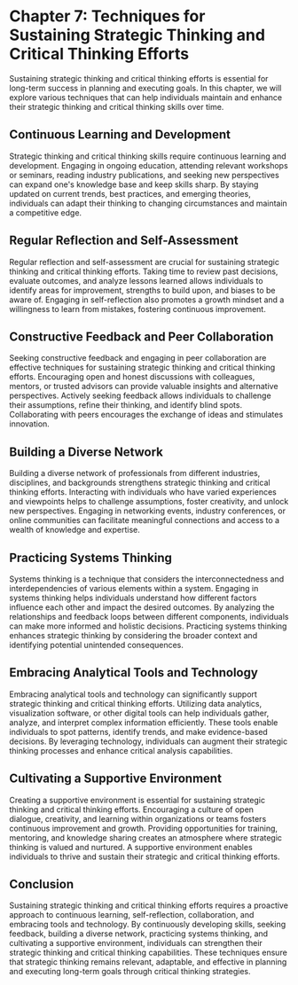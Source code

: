 Chapter 7: Techniques for Sustaining Strategic Thinking and Critical Thinking Efforts
=====================================================================================

Sustaining strategic thinking and critical thinking efforts is essential for long-term success in planning and executing goals. In this chapter, we will explore various techniques that can help individuals maintain and enhance their strategic thinking and critical thinking skills over time.

Continuous Learning and Development
-----------------------------------

Strategic thinking and critical thinking skills require continuous learning and development. Engaging in ongoing education, attending relevant workshops or seminars, reading industry publications, and seeking new perspectives can expand one's knowledge base and keep skills sharp. By staying updated on current trends, best practices, and emerging theories, individuals can adapt their thinking to changing circumstances and maintain a competitive edge.

Regular Reflection and Self-Assessment
--------------------------------------

Regular reflection and self-assessment are crucial for sustaining strategic thinking and critical thinking efforts. Taking time to review past decisions, evaluate outcomes, and analyze lessons learned allows individuals to identify areas for improvement, strengths to build upon, and biases to be aware of. Engaging in self-reflection also promotes a growth mindset and a willingness to learn from mistakes, fostering continuous improvement.

Constructive Feedback and Peer Collaboration
--------------------------------------------

Seeking constructive feedback and engaging in peer collaboration are effective techniques for sustaining strategic thinking and critical thinking efforts. Encouraging open and honest discussions with colleagues, mentors, or trusted advisors can provide valuable insights and alternative perspectives. Actively seeking feedback allows individuals to challenge their assumptions, refine their thinking, and identify blind spots. Collaborating with peers encourages the exchange of ideas and stimulates innovation.

Building a Diverse Network
--------------------------

Building a diverse network of professionals from different industries, disciplines, and backgrounds strengthens strategic thinking and critical thinking efforts. Interacting with individuals who have varied experiences and viewpoints helps to challenge assumptions, foster creativity, and unlock new perspectives. Engaging in networking events, industry conferences, or online communities can facilitate meaningful connections and access to a wealth of knowledge and expertise.

Practicing Systems Thinking
---------------------------

Systems thinking is a technique that considers the interconnectedness and interdependencies of various elements within a system. Engaging in systems thinking helps individuals understand how different factors influence each other and impact the desired outcomes. By analyzing the relationships and feedback loops between different components, individuals can make more informed and holistic decisions. Practicing systems thinking enhances strategic thinking by considering the broader context and identifying potential unintended consequences.

Embracing Analytical Tools and Technology
-----------------------------------------

Embracing analytical tools and technology can significantly support strategic thinking and critical thinking efforts. Utilizing data analytics, visualization software, or other digital tools can help individuals gather, analyze, and interpret complex information efficiently. These tools enable individuals to spot patterns, identify trends, and make evidence-based decisions. By leveraging technology, individuals can augment their strategic thinking processes and enhance critical analysis capabilities.

Cultivating a Supportive Environment
------------------------------------

Creating a supportive environment is essential for sustaining strategic thinking and critical thinking efforts. Encouraging a culture of open dialogue, creativity, and learning within organizations or teams fosters continuous improvement and growth. Providing opportunities for training, mentoring, and knowledge sharing creates an atmosphere where strategic thinking is valued and nurtured. A supportive environment enables individuals to thrive and sustain their strategic and critical thinking efforts.

Conclusion
----------

Sustaining strategic thinking and critical thinking efforts requires a proactive approach to continuous learning, self-reflection, collaboration, and embracing tools and technology. By continuously developing skills, seeking feedback, building a diverse network, practicing systems thinking, and cultivating a supportive environment, individuals can strengthen their strategic thinking and critical thinking capabilities. These techniques ensure that strategic thinking remains relevant, adaptable, and effective in planning and executing long-term goals through critical thinking strategies.
